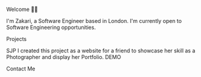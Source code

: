 Welcome 🤝🏾

I'm Zakari, a Software Engineer based in London. I'm currently open to Software Engineering opportunities. 

Projects 

SJP
I created this project as a website for a friend to showcase her skill as a Photographer and display her Portfolio. DEMO 

Contact Me
